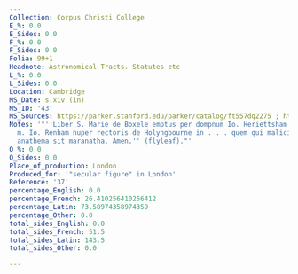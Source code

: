 ```yaml
---
Collection: Corpus Christi College
E_%: 0.0
E_Sides: 0.0
F_%: 0.0
F_Sides: 0.0
Folia: 99+1
Headnote: Astronomical Tracts. Statutes etc
L_%: 0.0
L_Sides: 0.0
Location: Cambridge
MS_Date: s.xiv (in)
MS_ID: '43'
MS_Sources: https://parker.stanford.edu/parker/catalog/ft557dq2275 ; http://mlgb3.bodleian.ox.ac.uk/mlgb/book/467/
Notes: '"''Liber S. Marie de Boxele emptus per dompnum Io. Heriettsham ab executoribus
  m. Io. Renham nuper rectoris de Holyngbourne in . . . quem qui maliciose alienauerit
  anathema sit maranatha. Amen.'' (flyleaf)."'
O_%: 0.0
O_Sides: 0.0
Place_of_production: London
Produced_for: '"secular figure" in London'
Reference: '37'
percentage_English: 0.0
percentage_French: 26.410256410256412
percentage_Latin: 73.58974358974359
percentage_Other: 0.0
total_sides_English: 0.0
total_sides_French: 51.5
total_sides_Latin: 143.5
total_sides_Other: 0.0

---
```

